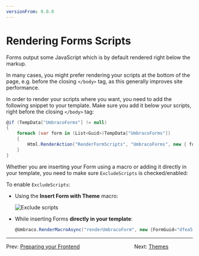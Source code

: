 ```yaml
---
versionFrom: 9.0.0
---
```


# Rendering Forms Scripts

Forms output some JavaScript which is by default rendered right below the markup.

In many cases, you might prefer rendering your scripts at the bottom of the page, e.g. before the closing `</body>` tag, as this generally improves site performance.

In order to render your scripts where you want, you need to add the following snippet to your template. Make sure you add it below your scripts, right before the closing `</body>` tag:

```csharp
@if (TempData["UmbracoForms"] != null)
{
    foreach (var form in (List<Guid>)TempData["UmbracoForms"])
    {
        Html.RenderAction("RenderFormScripts", "UmbracoForms", new { formid = form, theme = "yourTheme" });
    }
}
```

Whether you are inserting your Form using a macro or adding it directly in your template, you need to make sure `ExcludeScripts` is checked/enabled:

To enable `ExcludeScripts`:

- Using the **Insert Form with Theme** macro:

    ![Exclude scripts](images/exclude-scripts.png)

- While inserting Forms **directly in your template**:

    ```csharp
    @Umbraco.RenderMacroAsync("renderUmbracoForm", new {FormGuid="dfea5397-36cd-4596-8d3c-d210502b67de", FormTheme="bootstrap3-horizontal", ExcludeScripts="1"})
    ```

---

Prev: [Preparing your Frontend](../Prepping-Frontend/index.md) &emsp; &emsp; &emsp; &emsp; &emsp; &emsp; &emsp; &emsp; Next: [Themes](../Themes/index-v9.md)
